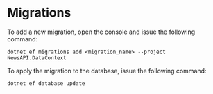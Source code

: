 ﻿# Migrations

To add a new migration, open the console and issue the following command:
```
dotnet ef migrations add <migration_name> --project NewsAPI.DataContext
```

To apply the migration to the database, issue the following command:
```
dotnet ef database update
```